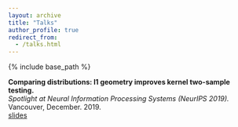 ```yaml
---
layout: archive
title: "Talks"
author_profile: true
redirect_from:
  - /talks.html
---
```


{% include base_path %}

**Comparing distributions: l1 geometry improves kernel two-sample testing.**    
*Spotlight at Neural Information Processing Systems (NeurIPS 2019).*  
Vancouver, December. 2019.  
[slides](/files/spotlight_NeurIPS_2019.pdf) 

